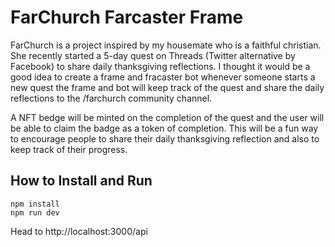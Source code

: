 # FarChurch Farcaster Frame

FarChurch is a project inspired by my housemate who is a faithful christian. She
recently started a 5-day quest on Threads (Twitter alternative by Facebook) to
share daily thanksgiving reflections. I thought it would be a good idea to
create a frame and fracaster bot whenever someone starts a new quest the frame
and bot will keep track of the quest and share the daily reflections to the
/farchurch community channel.

A NFT bedge will be minted on the completion of the quest and the user will be
able to claim the badge as a token of completion. This will be a fun way to
encourage people to share their daily thanksgiving reflection and also to keep
track of their progress.

## How to Install and Run

```
npm install
npm run dev
```

Head to http://localhost:3000/api
